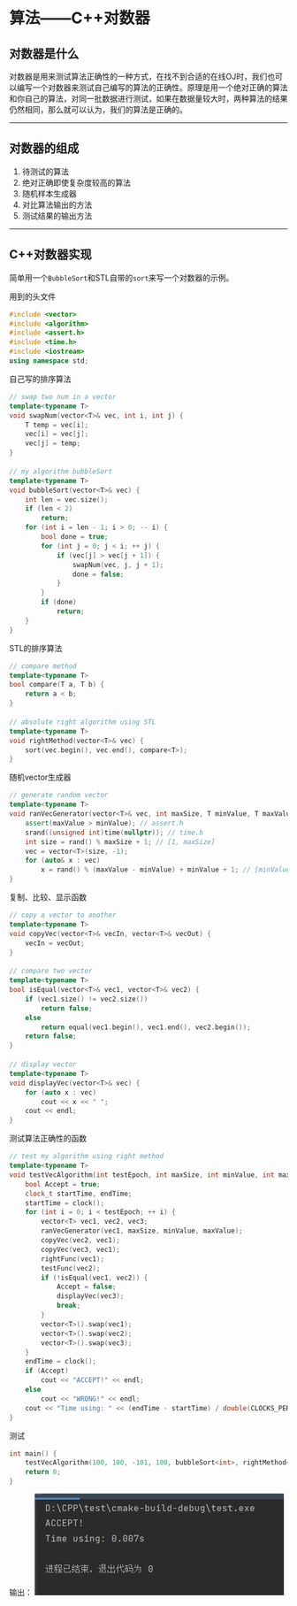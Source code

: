 # 算法——C++对数器


## 对数器是什么
对数器是用来测试算法正确性的一种方式，在找不到合适的在线OJ时，我们也可以编写一个对数器来测试自己编写的算法的正确性。原理是用一个绝对正确的算法和你自己的算法，对同一批数据进行测试，如果在数据量较大时，两种算法的结果仍然相同，那么就可以认为，我们的算法是正确的。

-----

## 对数器的组成
1. 待测试的算法
2. 绝对正确即使复杂度较高的算法
3. 随机样本生成器
4. 对比算法输出的方法
5. 测试结果的输出方法

-----

## C++对数器实现
简单用一个`BubbleSort`和STL自带的`sort`来写一个对数器的示例。

用到的头文件
```C++
#include <vector>  
#include <algorithm>  
#include <assert.h>  
#include <time.h>  
#include <iostream>  
using namespace std;
```

自己写的排序算法
```C++
// swap two num in a vector  
template<typename T>  
void swapNum(vector<T>& vec, int i, int j) {  
	T temp = vec[i];  
	vec[i] = vec[j];  
	vec[j] = temp;  
}  
  
// my algorithm bubbleSort  
template<typename T>  
void bubbleSort(vector<T>& vec) {  
	int len = vec.size();  
	if (len < 2)  
		return;  
	for (int i = len - 1; i > 0; -- i) {  
		bool done = true;  
		for (int j = 0; j < i; ++ j) {  
			if (vec[j] > vec[j + 1]) {  
				swapNum(vec, j, j + 1);  
				done = false;  
			}  
		}  
		if (done)  
			return;  
	}
}
```

STL的排序算法
```C++
// compare method  
template<typename T>  
bool compare(T a, T b) {  
	return a < b;  
}  
  
// absolute right algorithm using STL  
template<typename T>  
void rightMethod(vector<T>& vec) {  
	sort(vec.begin(), vec.end(), compare<T>);  
}
```

随机vector生成器
```C++
// generate random vector  
template<typename T>  
void ranVecGenerator(vector<T>& vec, int maxSize, T minValue, T maxValue) {  
	assert(maxValue > minValue); // assert.h  
	srand((unsigned int)time(nullptr)); // time.h  
	int size = rand() % maxSize + 1; // [1, maxSize]  
	vec = vector<T>(size, -1);  
	for (auto& x : vec)  
		x = rand() % (maxValue - minValue) + minValue + 1; // [minValue + 1, maxValue]  
}
```

复制、比较、显示函数
```C++
// copy a vector to another  
template<typename T>  
void copyVec(vector<T>& vecIn, vector<T>& vecOut) {  
    vecIn = vecOut;  
}  
  
// compare two vector  
template<typename T>  
bool isEqual(vector<T>& vec1, vector<T>& vec2) {  
    if (vec1.size() != vec2.size())  
        return false;  
 	else 
		return equal(vec1.begin(), vec1.end(), vec2.begin());  
 	return false;
}  
  
// display vector  
template<typename T>  
void displayVec(vector<T>& vec) {  
	for (auto x : vec)  
		cout << x << " ";  
	cout << endl;  
}
```

测试算法正确性的函数
```C++
// test my algorithm using right method  
template<typename T>  
void testVecAlgorithm(int testEpoch, int maxSize, int minValue, int maxValue, void (*rightFunc)(vector<T>&), void (*testFunc)(vector<T>&)) {  
	bool Accept = true;  
	clock_t startTime, endTime;  
	startTime = clock();  
	for (int i = 0; i < testEpoch; ++ i) {  
		vector<T> vec1, vec2, vec3;  
		ranVecGenerator(vec1, maxSize, minValue, maxValue);  
		copyVec(vec2, vec1);  
		copyVec(vec3, vec1);  
		rightFunc(vec1);  
		testFunc(vec2);  
		if (!isEqual(vec1, vec2)) {  
			Accept = false;  
			displayVec(vec3);  
			break; 
		}  
		vector<T>().swap(vec1);  
		vector<T>().swap(vec2);  
		vector<T>().swap(vec3);  
	}  
	endTime = clock();  
	if (Accept)  
		cout << "ACCEPT!" << endl;  
	else 
		cout << "WRONG!" << endl; 
	cout << "Time using: " << (endTime - startTime) / double(CLOCKS_PER_SEC) << 's' << endl; 
}
```

测试
```C++
int main() {  
	testVecAlgorithm(100, 100, -101, 100, bubbleSort<int>, rightMethod<int>);  
	return 0;  
}
```

输出：
![](/post_images/posts/Coding/C++对数器运行结果.jpg "图片")


